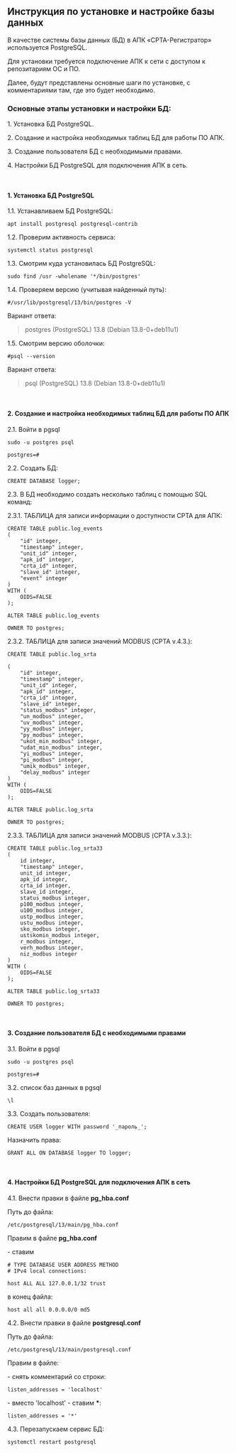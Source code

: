 ## Инструкция по установке и настройке базы данных

В качестве системы базы данных (БД) в АПК «СРТА-Регистратор»
используется PostgreSQL.

Для установки требуется подключение АПК к сети с доступом к репозитариям
ОС и ПО.

Далее, будут представлены основные шаги по установке, с комментариями
там, где это будет необходимо.

### Основные этапы установки и настройки БД:

1\. Установка БД PostgreSQL.

2\. Создание и настройка необходимых таблиц БД для работы ПО АПК.

3\. Создание пользователя БД с необходимыми правами.

4\. Настройки БД PostgreSQL для подключения АПК в сеть.

<br>

#### 1. Установка БД PostgreSQL

1.1. Устанавливаем БД PostgreSQL:

```$xslt
apt install postgresql postgresql-contrib
``` 

1.2. Проверим активность сервиса:

```$xslt
systemctl status postgresql
```

1.3. Смотрим куда установилась БД PostgreSQL:

```$xslt
sudo find /usr -wholename '*/bin/postgres'
```

1.4. Проверяем версию (учитывая найденный путь):

```$xslt
#/usr/lib/postgresql/13/bin/postgres -V
```
Вариант ответа:

>
> postgres (PostgreSQL) 13.8 (Debian 13.8-0+deb11u1)
>

1.5. Смотрим версию оболочки:

```$xslt
#psql --version
```

Вариант ответа:

>psql (PostgreSQL) 13.8 (Debian 13.8-0+deb11u1)


<br>

#### 2. Создание и настройка необходимых таблиц БД для работы ПО АПК

2.1. Войти в pgsql

```$xslt
sudo -u postgres psql

postgres=#
```
2.2. Создать БД:
```$xslt
CREATE DATABASE logger;
```


2.3. В БД необходимо создать несколько таблиц с помощью SQL команд:

2.3.1. ТАБЛИЦА для записи информации о доступности СРТА для АПК:

```$xslt
CREATE TABLE public.log_events
(
    "id" integer,
    "timestamp" integer,
    "unit_id" integer,
    "apk_id" integer,
    "crta_id" integer,
    "slave_id" integer,
    "event" integer
)
WITH (
    OIDS=FALSE
);

ALTER TABLE public.log_events

OWNER TO postgres;
```


2.3.2. ТАБЛИЦА для записи значений MODBUS (СРТА v.4.3.):

```$xslt
CREATE TABLE public.log_srta

(
    "id" integer,
    "timestamp" integer,
    "unit_id" integer,
    "apk_id" integer,
    "crta_id" integer,
    "slave_id" integer,
    "status_modbus" integer,
    "un_modbus" integer,
    "uv_modbus" integer,
    "yy_modbus" integer,
    "py_modbus" integer,
    "ukot_min_modbus" integer,
    "udat_min_modbus" integer,
    "yi_modbus" integer,
    "pi_modbus" integer,
    "umik_modbus" integer,
    "delay_modbus" integer
)
WITH (
    OIDS=FALSE
);

ALTER TABLE public.log_srta

OWNER TO postgres;
```

2.3.3. ТАБЛИЦА для записи значений MODBUS (СРТА v.3.3.):

```$xslt
CREATE TABLE public.log_srta33
(
    id integer,
    "timestamp" integer,
    unit_id integer,
    apk_id integer,
    crta_id integer,
    slave_id integer,
    status_modbus integer,
    p100_modbus integer,
    u100_modbus integer,
    ustp_modbus integer,
    ustu_modbus integer,
    sko_modbus integer,
    ustskomin_modbus integer,
    r_modbus integer,
    verh_modbus integer,
    niz_modbus integer
)
WITH (
    OIDS=FALSE
);

ALTER TABLE public.log_srta33

OWNER TO postgres;
```

<br>

#### 3. Создание пользователя БД с необходимыми правами

3.1. Войти в pgsql

```$xslt
sudo -u postgres psql

postgres=#
```


3.2. список баз данных в pgsql

```$xslt
\l
```


3.3. Создать пользователя:

```$xslt
CREATE USER logger WITH password '_пароль_';
```


Назначить права:
```$xslt
GRANT ALL ON DATABASE logger TO logger;
```

<br>

#### 4. Настройки БД PostgreSQL для подключения АПК в сеть

4.1. Внести правки в файле **pg\_hba.conf**

Путь до файла:
```$xslt
/etc/postgresql/13/main/pg_hba.conf
```


Правим в файле **pg\_hba.conf**

\- ставим

```$xslt
# TYPE DATABASE USER ADDRESS METHOD
# IPv4 local connections:

host ALL ALL 127.0.0.1/32 trust
```

в конец файла:

```$xslt
host all all 0.0.0.0/0 md5
```


4.2. Внести правки в файле **postgresql.conf**

Путь до файла:
```$xslt
/etc/postgresql/13/main/postgresql.conf
```

Правим в файле:

\- снять комментарий со строки:

```$xslt
listen_addresses = 'localhost'
```


\- вместо 'localhost' - ставим __*__:

```$xslt
listen_addresses = '*'
```


4.3. Перезапускаем сервис БД:

```$xslt
systemctl restart postgresql
```

